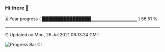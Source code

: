 ### Hi there 👋

⏳ Year progress { ████████████████▁▁▁▁▁▁▁▁▁▁▁▁▁▁ } 56.51 %

---

⏰ Updated on Mon, 26 Jul 2021 06:13:24 GMT

![Progress Bar CI](https://github.com/liununu/liununu/workflows/Progress%20Bar%20CI/badge.svg)
